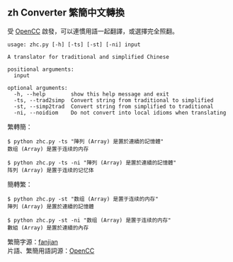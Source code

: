 ## zh Converter 繁簡中文轉換

受 [OpenCC](https://github.com/BYVoid/OpenCC) 啟發，可以連慣用語一起翻譯，或選擇完全照翻。

```
usage: zhc.py [-h] [-ts] [-st] [-ni] input

A translator for traditional and simplified Chinese

positional arguments:
  input

optional arguments:
  -h, --help        show this help message and exit
  -ts, --trad2simp  Convert string from traditional to simplified
  -st, --simp2trad  Convert string from simplified to traditional
  -ni, --noidiom    Do not convert into local idioms when translating
```

繁轉簡：

```
$ python zhc.py -ts "陣列 (Array) 是置於連續的記憶體"
数组 (Array) 是置于连续的内存
```

```
$ python zhc.py -ts -ni "陣列 (Array) 是置於連續的記憶體"
阵列 (Array) 是置于连续的记忆体
```

簡轉繁：

```
$ python zhc.py -st "数组 (Array) 是置于连续的内存"
陣列 (Array) 是置於連續的記憶體
```

```
$ python zhc.py -st -ni "数组 (Array) 是置于连续的内存"
數組 (Array) 是置於連續的內存
```

繁簡字源：[fanjian](https://github.com/kfcd/fanjian)  
片語、繁簡用語詞源：[OpenCC](https://github.com/BYVoid/OpenCC)
